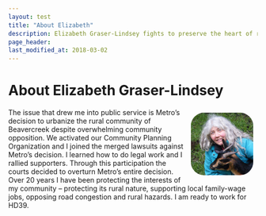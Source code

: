 ```yaml
---
layout: test
title: "About Elizabeth"
description: Elizabeth Graser-Lindsey fights to preserve the heart of rural Oregon
page_header: 
last_modified_at: 2018-03-02
---
```


<h1>About Elizabeth Graser-Lindsey</h1>

<p><img src="/images/elizabeth.jpg" align="right" width="25%" style="border-radius: 25%; padding: 1ch;" alt="Elizabeth petting a goat" /> The issue that drew me into public service is Metro’s decision to urbanize the rural community of Beavercreek despite overwhelming community opposition.  We activated our Community Planning Organization and I joined the merged lawsuits against Metro’s decision.   I learned how to do legal work and I rallied supporters.  Through this participation the courts decided to overturn Metro’s entire decision.  Over 20 years I have been protecting the interests of my community – protecting its rural nature, supporting local family-wage jobs, opposing road congestion and rural hazards.  I am ready to work for HD39.


